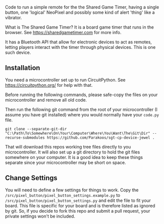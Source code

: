 Code to run a simple remote for the the Shared Game Timer, having a single button, one 'logical' NeoPixel
and possibly some kind of alert 'thing' like a vibrator.

What is The Shared Game Timer?  It is a board game timer that runs in the browser. See https://sharedgametimer.com for more info.

It has a Bluetooth API that allow for electronic devices to act as remotes, letting players interact
with the timer through physical devices. This is one such device.

## Installation

You need a microcontroller set up to run CircuitPython. See https://circuitpython.org/ for help with that.

Before running the following commands, please safe-copy the files on your microcontroller and remove all old code.

Then run the following git command from the root of your microcontroller (I assume you have git installed) where you would normally have your `code.py` file.

`git clone --separate-git-dir "C:\Path\To\Somewhere\On\Your\Computer\Where\You\Want\The\Git\Dir" --recurse-submodules https://github.com/Parakoos/sgt-cp-device-jewel .`

That will download this repos working tree files directly to you microcontroller. It will also set up a git directory to hold the git files somewhere on your computer. It is a good idea to keep these things separate since your microcontroller may be short on space.

## Change Settings

You will need to define a few settings for things to work. Copy the `/src/pixel_button/pixel_button_settings.example.py` to `/src/pixel_button/pixel_button_settings.py` and edit the file to fit your board. This file is specific for your board and is therefore listed as ignored by git. So, if you decide to fork this repo and submit a pull request, your private settings won't be included.